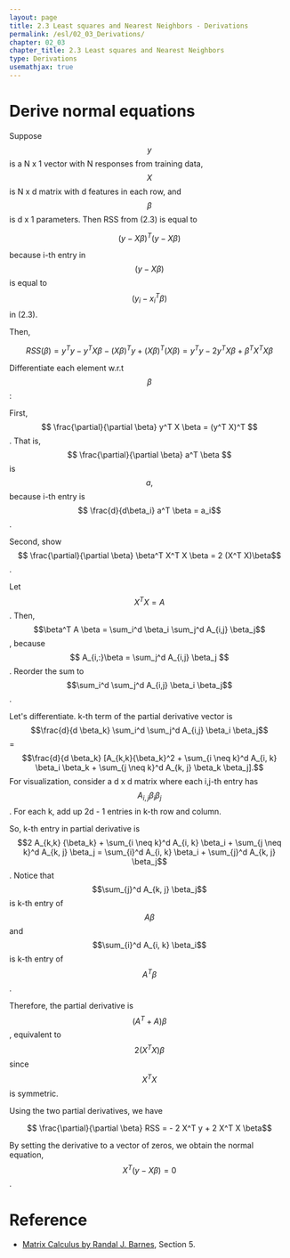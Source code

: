 ```yaml
---
layout: page
title: 2.3 Least squares and Nearest Neighbors - Derivations
permalink: /esl/02_03_Derivations/
chapter: 02_03
chapter_title: 2.3 Least squares and Nearest Neighbors
type: Derivations
usemathjax: true
---
```


# Derive normal equations

Suppose $$y$$ is a N x 1 vector with N responses from training data, $$X$$ is N x d matrix with d features in each row, and $$\beta$$ is d x 1 parameters. Then RSS from (2.3) is equal to 

$$ (y - X \beta)^T(y - X \beta) $$ 

because i-th entry in $$ (y - X\beta) $$ is equal to $$(y_i - {x_i}^T \beta)$$ in (2.3).

Then,

$$ RSS(\beta) = y^T y - y^T X \beta - (X \beta)^T y + (X \beta)^T (X \beta)   
= y^T y - 2 y^T X \beta + \beta^T X^TX \beta$$

Differentiate each element w.r.t $$ \beta $$:

First, $$ \frac{\partial}{\partial \beta} y^T X \beta = (y^T X)^T $$. That is, $$ \frac{\partial}{\partial \beta} a^T \beta $$ is $$a,$$ because i-th entry is $$ \frac{d}{d\beta_i} a^T \beta = a_i$$.

Second, show $$ \frac{\partial}{\partial \beta} \beta^T X^T X \beta = 2 (X^T X)\beta$$. 

Let $$ X^T X = A$$. Then, $$\beta^T A \beta = \sum_i^d \beta_i \sum_j^d A_{i,j} \beta_j$$, because $$ A_{i,:}\beta = \sum_j^d A_{i,j} \beta_j $$. Reorder the sum to $$\sum_i^d \sum_j^d A_{i,j} \beta_i \beta_j$$.

Let's differentiate. k-th term of the partial derivative vector is $$\frac{d}{d \beta_k} \sum_i^d \sum_j^d A_{i,j} \beta_i \beta_j$$ 
= $$\frac{d}{d \beta_k} [A_{k,k}{\beta_k}^2 + \sum_{i \neq k}^d A_{i, k} \beta_i \beta_k + \sum_{j \neq k}^d A_{k, j} \beta_k \beta_j].$$ For visualization, consider a d x d matrix where each i,j-th entry has $$A_{i,j} \beta_i \beta_j$$. For each k, add up 2d - 1 entries in k-th row and column.

So, k-th entry in partial derivative is $$2 A_{k,k} {\beta_k} + \sum_{i \neq k}^d A_{i, k} \beta_i + \sum_{j \neq k}^d A_{k, j} \beta_j = \sum_{i}^d A_{i, k} \beta_i + \sum_{j}^d A_{k, j} \beta_j$$. Notice that $$\sum_{j}^d A_{k, j} \beta_j$$ is k-th entry of $$A\beta$$ and $$\sum_{i}^d A_{i, k} \beta_i$$ is k-th entry of $$A^T \beta$$.

Therefore, the partial derivative is $$(A^T + A)\beta$$, equivalent to $$2 (X^T X)\beta$$ since $$X^T X$$ is symmetric.

Using the two partial derivatives, we have

$$ \frac{\partial}{\partial \beta} RSS = - 2 X^T y + 2 X^T X \beta$$

By setting the derivative to a vector of zeros, we obtain the normal equation, $$ X^T (y - X\beta) = 0$$.

# Reference
- [Matrix Calculus by Randal J. Barnes](https://atmos.washington.edu/~dennis/MatrixCalculus.pdf), Section 5.


























